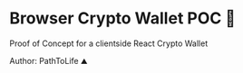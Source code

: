 # Browser Crypto Wallet POC 🦊
Proof of Concept for a clientside React Crypto Wallet

Author: PathToLife ⛰
